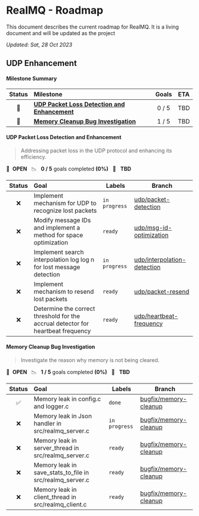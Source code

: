 # RealMQ - Roadmap

This document describes the current roadmap for RealMQ. It is a living document and will be updated as the project

*Updated: Sat, 28 Oct 2023*

## UDP Enhancement

#### Milestone Summary

| Status | Milestone                                                                                   | Goals | ETA |
|:------:|:--------------------------------------------------------------------------------------------|:-----:|:---:|
|   🚀   | **[UDP Packet Loss Detection and Enhancement](#udp-packet-loss-detection-and-enhancement)** | 0 / 5 | TBD |
|   🚀   | **[Memory Cleanup Bug Investigation](#memory-cleanup-bug-investigation)**                   | 1 / 5 | TBD |

#### UDP Packet Loss Detection and Enhancement

> Addressing packet loss in the UDP protocol and enhancing its efficiency.

🚀 &nbsp;**OPEN** &nbsp;&nbsp;📉 &nbsp;&nbsp;**0 / 5** goals completed **(0%)** &nbsp;&nbsp;📅 &nbsp;&nbsp;**TBD**

| Status | Goal                                                                             | Labels        | Branch                                    |
|:------:|:---------------------------------------------------------------------------------|---------------|-------------------------------------------|
|   ❌    | Implement mechanism for UDP to recognize lost packets                            | `in progress` | <a href=#>udp/packet-detection</a>        |
|   ❌    | Modify message IDs and implement a method for space optimization                 | `ready`       | <a href=#>udp/msg-id-optimization</a>     |
|   ❌    | Implement search interpolation log log n for lost message detection              | `in progress` | <a href=#>udp/interpolation-detection</a> |
|   ❌    | Implement mechanism to resend lost packets                                       | `ready`       | <a href=#>udp/packet-resend</a>           |
|   ❌    | Determine the correct threshold for the accrual detector for heartbeat frequency | `ready`       | <a href=#>udp/heartbeat-frequency</a>     |

#### Memory Cleanup Bug Investigation

> Investigate the reason why memory is not being cleared.

🚀 &nbsp;**OPEN** &nbsp;&nbsp;📉 &nbsp;&nbsp;**1 / 5** goals completed **(0%)** &nbsp;&nbsp;📅 &nbsp;&nbsp;**TBD**

| Status | Goal                                                     | Labels        | Branch                              |
|:------:|:---------------------------------------------------------|---------------|-------------------------------------|
|   ✅    | Memory leak in config.c and logger.c                     | `done`        | <a href=#>bugfix/memory-cleanup</a> |
|   ❌    | Memory leak in Json handler in src/realmq_server.c       | `in progress` | <a href=#>bugfix/memory-cleanup</a> |
|   ❌    | Memory leak in server_thread in src/realmq_server.c      | `ready`       | <a href=#>bugfix/memory-cleanup</a> |
|   ❌    | Memory leak in save_stats_to_file in src/realmq_server.c | `ready`       | <a href=#>bugfix/memory-cleanup</a> |
|   ❌    | Memory leak in client_thread in src/realmq_client.c      | `ready`       | <a href=#>bugfix/memory-cleanup</a> |

